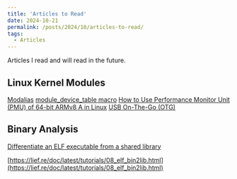 ```yaml
---
title: 'Articles to Read'
date: 2024-10-21
permalink: /posts/2024/10/articles-to-read/
tags:
  - Articles
---
```


Articles I read and will read in the future.

## Linux Kernel Modules

[Modalias](https://wiki.archlinux.org/title/Modalias)
[module_device_table macro](https://www.emblogic.com/blog/08/module_device_table-macro/#:~:text=This%20Macro%20is%20used%20by,driver%20and%20builds%20a%20table.)
[How to Use Performance Monitor Unit (PMU) of 64-bit ARMv8 A in Linux](https://zhiyisun.github.io/2016/03/02/How-to-Use-Performance-Monitor-Unit-(PMU)-of-64-bit-ARMv8-A-in-Linux.html)
[USB On-The-Go (OTG)](https://trac.gateworks.com/wiki/linux/OTG)

## Binary Analysis

[Differentiate an ELF executable from a shared library](https://serializethoughts.com/2019/06/29/elf-pic-pie#:~:text=Shared%20libraries%20are%20always%20compiled,any%20address%20in%20the%20memory)

[https://lief.re/doc/latest/tutorials/08_elf_bin2lib.html](https://lief.re/doc/latest/tutorials/08_elf_bin2lib.html)